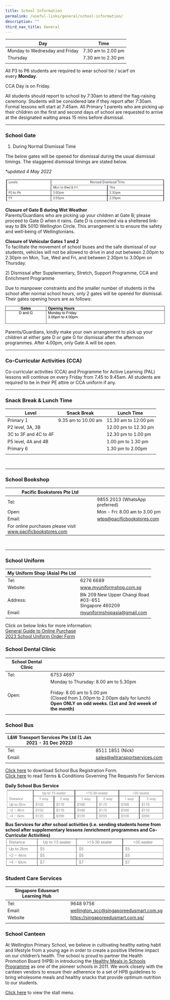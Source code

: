 ```yaml
---
title: School Information
permalink: /useful-links/general/school-information/
description: ""
third_nav_title: General
---
```

| Day | Time |
|---|---|
| Monday to Wednesday and Friday | 7.30 am to 2.00 pm |
| Thursday | 7.30 am to 2.30 pm |
| | |

All P3 to P6 students are required to wear school tie / scarf on every **Monday**.

CCA Day is on Friday.

All students should report to school by 7:30am to attend the flag-raising ceremony. Students will be considered late if they report after 7:30am. Formal lessons will start at 7:45am. All Primary 1 parents who are picking up their children on the first and second days of school are requested to arrive at the designated waiting areas 15 mins before dismissal.
<br>

--------
### School Gate

1) During Normal Dismissal Time  

The below gates will be opened for dismissal during the usual dismissal timings. The staggered dismissal timings are stated below.

_\*updated 4 May 2022_

![](/images/DISMISSAL%20TIME.png)

**Closure of Gate B during Wet Weather** <br>
Parents/Guardians who are picking up your children at Gate B; please proceed to Gate D when it rains. Gate D is connected via a sheltered link-way to Blk 501D Wellington Circle. This arrangement is to ensure the safety and well-being of Wellingtonians.

**Closure of Vehicular Gates 1 and 2** <br>
To facilitate the movement of school buses and the safe dismissal of our students, vehicles will not be allowed to drive in and out between 2.00pm to 2.30pm on Mon, Tue, Wed and Fri, and between 2.30pm to 3.00pm on Thursday.

2) Dismissal after Supplementary, Stretch, Support Programme, CCA and Enrichment Programme

Due to manpower constraints and the smaller number of students in the school after normal school hours, only 2 gates will be opened for dismissal. Their gates opening hours are as follows:

![](/images/GATEHOURS2.png)

Parents/Guardians, kindly make your own arrangement to pick up your children at either gate D or gate G for dismissal after the afternoon programmes. After 4.00pm, only Gate A will be open.
<br>

--------
### Co-Curricular Activities (CCA)

Co-curricular activities (CCA) and Programme for Active Learning (PAL) lessons will continue on every Friday from 7.45 to 9.45am. All students are required to be in their PE attire or CCA uniform if any.
<br>

---------
### Snack Break & Lunch Time

| Level | Snack Break | Lunch Time |
|---|---|---|
| Primary 1 | 9.35 am to 10.00 am | 11.30 am to 12:00 pm |
|  P2 level, 3A, 3B |  | 12.00 pm to 12.30 pm  |
|  3C to 3F and 4C to 4F |  | 12.30 pm to 1.00 pm  |
| P5 level, 4A and 4B |  | 1.00 pm to 1.30 pm |
| Primary 6 |  | 1.30 pm to 2.00pm |
| | |

<br>

-----
### School Bookshop

| Pacific Bookstores Pte Ltd |  |
|---|---|
| Tel:  | 9855 2013 (WhatsApp preferred) |
| Open: | Mon - Fri:  8.00 am to 3.00 pm |
| Email: | wtps@pacificbookstores.com |
| For online purchases please visit www.pacificbookstores.com |  |

<br>

-----
### School Uniform

| My Uniform Shop (Asia) Pte Ltd |  |
|---|---|
| Tel: | 6276 6689 |
| Website: | www.myuniformshop.com.sg |
| Address: | Blk 209 New Upper Changi Road<br>#03-651 <br>Singapore 460209 |
| Email:  | myuniformshopasia@gmail.com |
| | |

Click on below links for more information:  
[General Guide to Online Purchase](/files/Useful%20Links/My%20Uniform%20Shop%20ASIA%20Pte%20Ltd%20-%20General%20Guide%20to%20Online%20Purchase.pdf)
<br>
[2023 School Uniform Order Form](/files/Useful%20Links/My%20Uniform%20Shop%20ASIA%20Pte%20Ltd%20-%20Wellington%20Primary%20School%202023%20Updated%2014%20Nov%202022.pdf)


### School Dental Clinic

| School Dental Clinic |  |
|---|---|
| Tel: | 6753 4697 |
| Open: | Monday to Thursday: 8.00 am to 5.30pm<br><br>Friday: 8.00 am to 5.00 pm <br>(Closed from 1.00pm to 2.00pm daily for lunch)<br> **Open ONLY on odd weeks. (1st and 3rd weeek of the month)** |
| | |


### School Bus

| L&W Transport Services Pte Ltd (1 Jan 2021 - 31 Dec 2022) |  |
|---|---|
| Tel: | 8511 1851 (Nick)  |
| Email: | [sales@wltransportservices.com](mailto:sales@wltransportservices.com) |
| | | 

[Click here](/files/Useful%20Links/School%20Bus%20Booking%20Form_2023-2024_final.pdf) to download School Bus Registration Form. <br>
[Click here](/files/Useful%20Links/TERMS%20AND%20CONDITIONS%20GOVERNING%20THE%20REQUESTS%20FOR%20SERVICES.pdf) to read Terms & Conditions Governing The Requests For Services

**Daily School Bus Service**
![](/images/2023_SCHOOL%20BUS%201.png)
<br>
**Bus Services for after school activities (i.e. sending students home from school after supplementary lessons /enrichment programmes and Co-Curricular Activities)**
![](/images/2023_SCHOOL%20BUS%202.png)


### Student Care Services

| Singapore Edusmart Learning Hub |  |
|---|---|
| Tel: | 9648 9756 |
| Email: | [wellington\_scc@singaporeedusmart.com.sg](mailto:wellington_scc@singaporeedusmart.com.sg)
| Website | https://singaporeedusmart.com.sg/ |
| | 


### School Canteen

At Wellington Primary School, we believe in cultivating healthy eating habit and lifestyle from a young age in order to create a positive lifetime impact on our children’s health. The school is proud to partner the Health Promotion Board (HPB) in introducing the [Healthy Meals in Schools Programme](https://www.hpb.gov.sg/schools/school-programmes/healthy-meals-in-schools-programme) as one of the pioneer schools in 2011. We work closely with the canteen vendors to ensure their adherence to a set of HPB guidelines to bring wholesome meals and healthy snacks that provide optimum nutrition to our students.  

  
[Click here](/files/Useful%20Links/Canteen%20menu%20website_03%20Jan%2023.pdf) to view the stall menu.